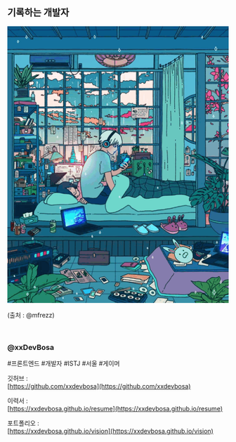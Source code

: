 ## 기록하는 개발자

![title_devbot](./images/profile.gif)

(출처 : @mfrezz)

&nbsp;

### @xxDevBosa
#프론트엔드 #개발자 #ISTJ #서울 #게이머

깃허브 : \
[https://github.com/xxdevbosa](https://github.com/xxdevbosa)

이력서 : \
[https://xxdevbosa.github.io/resume](https://xxdevbosa.github.io/resume)

포트폴리오 : \
[https://xxdevbosa.github.io/vision](https://xxdevbosa.github.io/vision)

&nbsp;